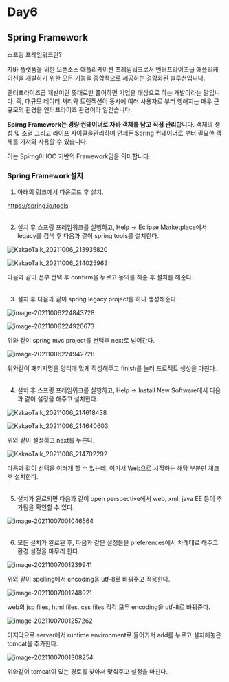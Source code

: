 # Day6

## Spring Framework

스프링 프레임워크란?

자바 플랫폼을 위한 오픈소스 애플리케이션 프레임워크로서 엔터프라이즈급 애플리케이션을 개발하기 위한 모든 기능을 종합적으로 제공하는 경량화된 솔루션입니다.

엔터프라이즈급 개발이란 뜻대로만 풀이하면 기업을 대상으로 하는 개발이라는 말입니다. 즉, 대규모 데이터 처리와 트랜잭션이 동시에 여러 사용자로 부터 행해지는 매우 큰 규모의 환경을 엔터프라이즈 환경이라 일컫습니다.

**Spirng Framework는 경량 컨테이너로 자바 객체를 담고 직접 관리**합니다. 객체의 생성 및 소멸 그리고 라이프 사이클을관리하며 언제든 Spring 컨테이너로 부터 필요한 객체를 가져와 사용할 수 있습니다. 

이는 Spirng이 IOC 기반의 Framework임을 의미합니다.

### Spring Framework설치

1. 아래의 링크에서 다운로드 후 설치.

https://spring.io/tools <br><br>

2. 설치 후 스프링 프레임워크를 실행하고, Help -> Eclipse Marketplace에서 legacy를 검색 후 다음과 같이 spring tools를 설치한다.

![KakaoTalk_20211006_213935820](https://user-images.githubusercontent.com/87796075/136245621-9e4ebf5d-97c3-42d7-8128-33d72fe9aaa9.png)



![KakaoTalk_20211006_214025963](https://user-images.githubusercontent.com/87796075/136233215-554a73d7-9c9c-4da9-a0d3-df8de9f46151.png)

다음과 같이 전부 선택 후 confirm을 누르고 동의를 해준 후 설치를 해준다.<br><br>

3. 설치 후 다음과 같이 spring legacy project를 하나 생성해준다.

![image-20211006224843728](https://user-images.githubusercontent.com/87796075/136233371-e8c0a25c-fca8-4214-b7fa-0f68f8c368b5.png)



![image-20211006224926673](https://user-images.githubusercontent.com/87796075/136233488-bfc8c24a-e87a-44f4-975e-5ac99ee9df4c.png)

위와 같이 spring mvc project를 선택후 next로 넘어간다.

![image-20211006224942728](https://user-images.githubusercontent.com/87796075/136233554-724629c1-065b-48e6-93fc-535a56cff6a6.png)

위와같이 패키지명을 양식에 맞게 작성해주고 finish를 눌러 프로젝트 생성을 마친다.<br><br>

4. 설치 후 스프링 프레임워크를 실행하고, Help -> Install New Software에서 다음과 같이 설정을 해주고 설치한다.

![KakaoTalk_20211006_214618438](https://user-images.githubusercontent.com/87796075/136233673-344694b4-e2b4-4928-8d80-a6e0f86a4d25.png)



![KakaoTalk_20211006_214640603](https://user-images.githubusercontent.com/87796075/136233750-487780f4-62d5-4b5d-b696-2a47504b9bca.png)

위와 같이 설정하고 next를 누른다.

![KakaoTalk_20211006_214702292](https://user-images.githubusercontent.com/87796075/136233817-577a484e-41ce-44f0-b440-f9e298343206.png)

다음과 같이 선택을 여러개 할 수 있는데, 여기서 Web으로 시작하는 해당 부분만 체크 후 설치한다.<br><br>

5. 설치가 완료되면 다음과 같이 open perspective에서 web, xml, java EE 등이 추가됨을 확인할 수 있다.

![image-20211007001046564](https://user-images.githubusercontent.com/87796075/136233959-c3c7591d-b65a-4b05-823a-be456961d8ca.png)
<br><br>

6. 모든 설치가 완료된 후, 다음과 같은 설정들을 preferences에서 차례대로 해주고 환경 설정을 마무리 한다.

![image-20211007001239941](https://user-images.githubusercontent.com/87796075/136234035-a9b77c3c-7d82-416a-90ee-da995ba017b2.png)

위와 같이 spelling에서 encoding을 utf-8로 바꿔주고 적용한다.

![image-20211007001248921](https://user-images.githubusercontent.com/87796075/136234123-28c4f85f-0066-4ce2-89c4-a3fa040d47e8.png)

web의 jsp files, html files, css files 각각 모두 encoding을 utf-8로 바꿔준다.

![image-20211007001257262](https://user-images.githubusercontent.com/87796075/136234199-4c17daf3-ae08-41ac-8dc5-74418bd39898.png)

마지막으로 server에서 runtime environment로 들어가서 add를 누르고 설치해놓은 tomcat을 추가한다.

![image-20211007001308254](https://user-images.githubusercontent.com/87796075/136234288-320a8516-ebf7-4f17-aa03-b2de0cce8911.png)


위와같이 tomcat이 있는 경로를 찾아서 맞춰주고 설정을 마친다.
